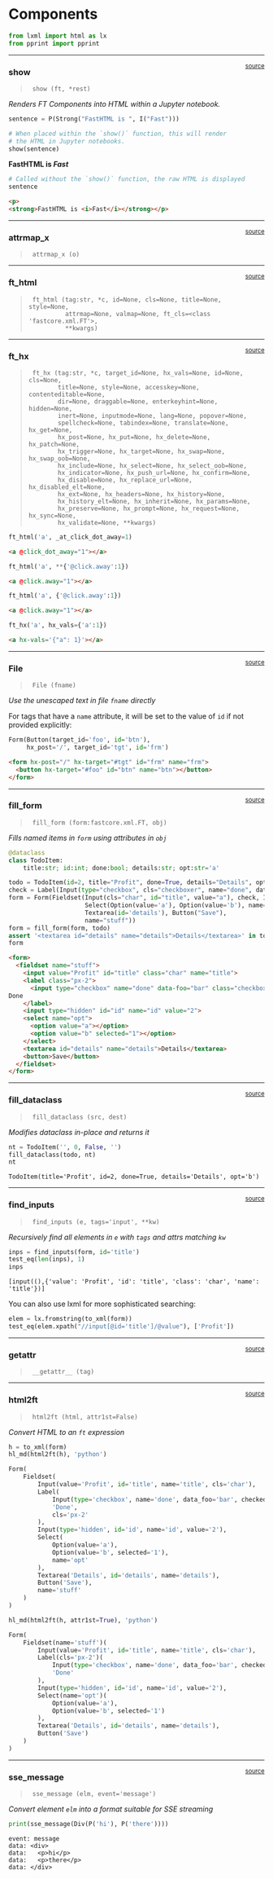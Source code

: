 # Components


<!-- WARNING: THIS FILE WAS AUTOGENERATED! DO NOT EDIT! -->

``` python
from lxml import html as lx
from pprint import pprint
```

------------------------------------------------------------------------

<a
href="https://github.com/AnswerDotAI/fasthtml/blob/main/fasthtml/components.py#L34"
target="_blank" style="float:right; font-size:smaller">source</a>

### show

>      show (ft, *rest)

*Renders FT Components into HTML within a Jupyter notebook.*

``` python
sentence = P(Strong("FastHTML is ", I("Fast")))

# When placed within the `show()` function, this will render
# the HTML in Jupyter notebooks.
show(sentence)
```

<p>
<strong>FastHTML is <i>Fast</i></strong></p>

``` python
# Called without the `show()` function, the raw HTML is displayed
sentence
```

``` html
<p>
<strong>FastHTML is <i>Fast</i></strong></p>
```

------------------------------------------------------------------------

<a
href="https://github.com/AnswerDotAI/fasthtml/blob/main/fasthtml/components.py#L46"
target="_blank" style="float:right; font-size:smaller">source</a>

### attrmap_x

>      attrmap_x (o)

------------------------------------------------------------------------

<a
href="https://github.com/AnswerDotAI/fasthtml/blob/main/fasthtml/components.py#L55"
target="_blank" style="float:right; font-size:smaller">source</a>

### ft_html

>      ft_html (tag:str, *c, id=None, cls=None, title=None, style=None,
>               attrmap=None, valmap=None, ft_cls=<class 'fastcore.xml.FT'>,
>               **kwargs)

------------------------------------------------------------------------

<a
href="https://github.com/AnswerDotAI/fasthtml/blob/main/fasthtml/components.py#L67"
target="_blank" style="float:right; font-size:smaller">source</a>

### ft_hx

>      ft_hx (tag:str, *c, target_id=None, hx_vals=None, id=None, cls=None,
>             title=None, style=None, accesskey=None, contenteditable=None,
>             dir=None, draggable=None, enterkeyhint=None, hidden=None,
>             inert=None, inputmode=None, lang=None, popover=None,
>             spellcheck=None, tabindex=None, translate=None, hx_get=None,
>             hx_post=None, hx_put=None, hx_delete=None, hx_patch=None,
>             hx_trigger=None, hx_target=None, hx_swap=None, hx_swap_oob=None,
>             hx_include=None, hx_select=None, hx_select_oob=None,
>             hx_indicator=None, hx_push_url=None, hx_confirm=None,
>             hx_disable=None, hx_replace_url=None, hx_disabled_elt=None,
>             hx_ext=None, hx_headers=None, hx_history=None,
>             hx_history_elt=None, hx_inherit=None, hx_params=None,
>             hx_preserve=None, hx_prompt=None, hx_request=None, hx_sync=None,
>             hx_validate=None, **kwargs)

``` python
ft_html('a', _at_click_dot_away=1)
```

``` html
<a @click_dot_away="1"></a>
```

``` python
ft_html('a', **{'@click.away':1})
```

``` html
<a @click.away="1"></a>
```

``` python
ft_html('a', {'@click.away':1})
```

``` html
<a @click.away="1"></a>
```

``` python
ft_hx('a', hx_vals={'a':1})
```

``` html
<a hx-vals='{"a": 1}'></a>
```

------------------------------------------------------------------------

<a
href="https://github.com/AnswerDotAI/fasthtml/blob/main/fasthtml/components.py#L87"
target="_blank" style="float:right; font-size:smaller">source</a>

### File

>      File (fname)

*Use the unescaped text in file `fname` directly*

For tags that have a `name` attribute, it will be set to the value of
`id` if not provided explicitly:

``` python
Form(Button(target_id='foo', id='btn'),
     hx_post='/', target_id='tgt', id='frm')
```

``` html
<form hx-post="/" hx-target="#tgt" id="frm" name="frm">
  <button hx-target="#foo" id="btn" name="btn"></button>
</form>
```

------------------------------------------------------------------------

<a
href="https://github.com/AnswerDotAI/fasthtml/blob/main/fasthtml/components.py#L114"
target="_blank" style="float:right; font-size:smaller">source</a>

### fill_form

>      fill_form (form:fastcore.xml.FT, obj)

*Fills named items in `form` using attributes in `obj`*

``` python
@dataclass
class TodoItem:
    title:str; id:int; done:bool; details:str; opt:str='a'

todo = TodoItem(id=2, title="Profit", done=True, details="Details", opt='b')
check = Label(Input(type="checkbox", cls="checkboxer", name="done", data_foo="bar"), "Done", cls='px-2')
form = Form(Fieldset(Input(cls="char", id="title", value="a"), check, Input(type="hidden", id="id"),
                     Select(Option(value='a'), Option(value='b'), name='opt'),
                     Textarea(id='details'), Button("Save"),
                     name="stuff"))
form = fill_form(form, todo)
assert '<textarea id="details" name="details">Details</textarea>' in to_xml(form)
form
```

``` html
<form>
  <fieldset name="stuff">
    <input value="Profit" id="title" class="char" name="title">
    <label class="px-2">
      <input type="checkbox" name="done" data-foo="bar" class="checkboxer" checked="1">
Done
    </label>
    <input type="hidden" id="id" name="id" value="2">
    <select name="opt">
      <option value="a"></option>
      <option value="b" selected="1"></option>
    </select>
    <textarea id="details" name="details">Details</textarea>
    <button>Save</button>
  </fieldset>
</form>
```

------------------------------------------------------------------------

<a
href="https://github.com/AnswerDotAI/fasthtml/blob/main/fasthtml/components.py#L121"
target="_blank" style="float:right; font-size:smaller">source</a>

### fill_dataclass

>      fill_dataclass (src, dest)

*Modifies dataclass in-place and returns it*

``` python
nt = TodoItem('', 0, False, '')
fill_dataclass(todo, nt)
nt
```

    TodoItem(title='Profit', id=2, done=True, details='Details', opt='b')

------------------------------------------------------------------------

<a
href="https://github.com/AnswerDotAI/fasthtml/blob/main/fasthtml/components.py#L127"
target="_blank" style="float:right; font-size:smaller">source</a>

### find_inputs

>      find_inputs (e, tags='input', **kw)

*Recursively find all elements in `e` with `tags` and attrs matching
`kw`*

``` python
inps = find_inputs(form, id='title')
test_eq(len(inps), 1)
inps
```

    [input((),{'value': 'Profit', 'id': 'title', 'class': 'char', 'name': 'title'})]

You can also use lxml for more sophisticated searching:

``` python
elem = lx.fromstring(to_xml(form))
test_eq(elem.xpath("//input[@id='title']/@value"), ['Profit'])
```

------------------------------------------------------------------------

<a
href="https://github.com/AnswerDotAI/fasthtml/blob/main/fasthtml/components.py#L141"
target="_blank" style="float:right; font-size:smaller">source</a>

### **getattr**

>      __getattr__ (tag)

------------------------------------------------------------------------

<a
href="https://github.com/AnswerDotAI/fasthtml/blob/main/fasthtml/components.py#L149"
target="_blank" style="float:right; font-size:smaller">source</a>

### html2ft

>      html2ft (html, attr1st=False)

*Convert HTML to an `ft` expression*

``` python
h = to_xml(form)
hl_md(html2ft(h), 'python')
```

``` python
Form(
    Fieldset(
        Input(value='Profit', id='title', name='title', cls='char'),
        Label(
            Input(type='checkbox', name='done', data_foo='bar', checked='1', cls='checkboxer'),
            'Done',
            cls='px-2'
        ),
        Input(type='hidden', id='id', name='id', value='2'),
        Select(
            Option(value='a'),
            Option(value='b', selected='1'),
            name='opt'
        ),
        Textarea('Details', id='details', name='details'),
        Button('Save'),
        name='stuff'
    )
)
```

``` python
hl_md(html2ft(h, attr1st=True), 'python')
```

``` python
Form(
    Fieldset(name='stuff')(
        Input(value='Profit', id='title', name='title', cls='char'),
        Label(cls='px-2')(
            Input(type='checkbox', name='done', data_foo='bar', checked='1', cls='checkboxer'),
            'Done'
        ),
        Input(type='hidden', id='id', name='id', value='2'),
        Select(name='opt')(
            Option(value='a'),
            Option(value='b', selected='1')
        ),
        Textarea('Details', id='details', name='details'),
        Button('Save')
    )
)
```

------------------------------------------------------------------------

<a
href="https://github.com/AnswerDotAI/fasthtml/blob/main/fasthtml/components.py#L182"
target="_blank" style="float:right; font-size:smaller">source</a>

### sse_message

>      sse_message (elm, event='message')

*Convert element `elm` into a format suitable for SSE streaming*

``` python
print(sse_message(Div(P('hi'), P('there'))))
```

    event: message
    data: <div>
    data:   <p>hi</p>
    data:   <p>there</p>
    data: </div>
